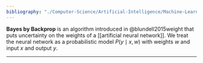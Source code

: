 ```yaml
---
bibliography: "./Computer-Science/Artificial-Intelligence/Machine-Learning/papers.bib"
---
```


**Bayes by Backprop** is an algorithm introduced in @blundell2015weight that puts uncertainty on the weights of a [[artificial neural network]]. We treat the neural network as a probabilistic model $P(y \mid x, w)$ with weights $w$ and input $x$ and output $y$. 

---